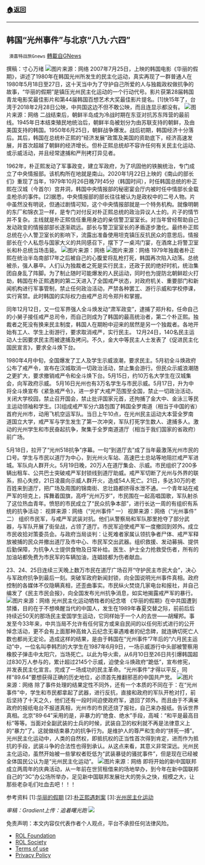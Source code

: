 ###  [:house:返回](README.md)
---


## 韩国“光州事件”与北京“八九·六四”
` 澳喜特战旅Gnews` [轉載自GNews](https://gnews.org/zh-hans/2661701/)

撰稿：寸心万绪
 ![](https://assets.gnews.org/wp-content/uploads/2022/06/插图换_1654344160.jpg)图片来源：网络 
2007年7月25日，上映的韩国电影《华丽的假期》，讲述了1980年在韩国光州所发生的民主化运动，真实再现了一群普通人在1980年5月18日至27日，这十天当中为了守护自己所爱的人与独裁政权做抗争的故事，“华丽的假期”是镇压光州民主化运动的一个行动代号。影片获第28届韩国青龙电影奖最佳影片和第44届韩国百想艺术大奖最佳影片提名。[1]快15年了，台湾于2018年2月28日公映，中共国这边不但不敢公映，而且连显示都没有。
 ![](https://assets.gnews.org/wp-content/uploads/2022/06/image_1654343578.png)图片来源：网络 
二战结束后，朝鲜半岛成为冷战时期在东亚对抗苏东阵营的最前线。1945年日本结束殖民地统治后，朝鲜半岛被划分为由苏联支持的朝鲜，及由美国支持的韩国。1950年6月25日，朝鲜战争爆发。战后初期，韩国经济十分落后。其后，韩国在总统朴正熙的“经济发展”政策及美国的资助底下，经济高速发展，并首次超越了朝鲜的经济增长。但朴正熙总统却不容许任何有关民主化运动、或示威活动，并且经常逮捕和严刑拷打异见者。
 
1962年，朴正熙发动了军事政变，建立军政府，为了巩固他的铁腕统治，专门成立了中央情报部。该机构所在地就是南山。2020年1月22日上映的《南山的部长们》重现了当年，1979年10月26日晚7时45分（韩国时间），时任韩国总统的朴正熙在汉城（今首尔）宫井洞，韩国中央情报部的秘密宴会厅内被时任中情部长金载圭枪杀的事件。[2]据悉，中央情报部的部长往往被认为是政权中的二号人物。片中虽然没有明说，但通过剧情可知，这个中央情报部就是一个特务机构。就像明朝的东厂和锦衣卫一样，是专门对付反对朴正熙总统的政治异议人士的。片子的情节并不复杂。主线就是朴正熙信任重用身边的亲信警卫室室长。对当年曾经帮助自己发动政变的情报部部长逐渐疏远。部长与警卫室室长的矛盾逐步激化。最终朴正熙总统在小人警卫室长的影响下，流露出准备使用坦克镇压反抗民众的意思后。情报部长在个人私怨与国家大义的共同感召下，摆下了一桌鸿门宴，在酒席上将警卫室长和朴总统当场击毙。
 ![](https://assets.gnews.org/wp-content/uploads/2022/06/image_1654343625.png)图片来源：网络 ![](https://assets.gnews.org/wp-content/uploads/2022/06/image_1654343654.png)图片来源：网络 
1979年独裁者朴正熙在统治半岛南部17年之后被自己的心腹爱将乱枪打死，韩国再次陷入动荡。总统被杀，强人暴卒。人们认为独裁者之死是实行民主，还政于民的绝好时机，统治集团自身乱了阵脚。为了制止随时可能爆发的人民运动，同时也为提防北朝鲜趁火打劫，韩国在朴正熙遇刺的第二天进入了全国戒严状态，对政府机关、重要部门和新闻机构进行军事管制，禁止任何政治活动，严禁各种罢工、游行示威和学校停课，实行宵禁。此时韩国的实际权力由戒严总司令郑升和掌握。
 
同年12月12日，又一位军界强人全斗焕发动“肃军政变”，逮捕了郑升和，任命自己的小舅子接任戒严总司令，而自己则成为了韩国的最高统治者，第二个朴正熙。独裁者之死没有换来民主制度，韩国人在期盼中迎来的居然是另一个独裁者。各地开始有工人、学生上街游行，要求取消戒严，实行民主。 12月24日，140名民主运动人士因要求民主而被逮捕及拷问。不久，金大中等民主人士发表了《促进民主化国民宣言》，要求全斗焕下台。
 
1980年4月中旬，全国爆发了工人及学生示威浪潮，要求民主。5月初全斗焕政府公布了戒严令，宣布在汉城取消一切政治活动，禁止集会游行。但民众示威浪潮随之更扩大，要求撤销戒严令和全斗焕下台。5月15日，约10万名大学生在汉城集会，向军政府示威。 5月16日光州也有3万名学生与市民示威。5月17日，升为中将全斗焕宣布《紧急戒严令》，进一步扩大戒严范围至全国，禁止一切政治活动，关闭大学校园，禁止召开国会，禁止批评国家元首，还拘捕了金大中、金泳三等民主运动领袖和学生。[3]组成戒严军分六路包围了韩国全罗南道（相当于中国的省）首府光州市，动用飞机空运军队。当日上午10点，在光州民主运动大本营全罗南道国立大学，戒严军与学生发生了第一次冲突，军队打死学生数人、逮捕多人。激动的光州学生和市民奋起抗争，聚集于全罗南道道厅（相当于我们国家的省政府）前广场。
 
5月18日，拉开了“光州518抗争”序幕。一句“到道厅去”成了当年最激荡光州市民的口号。学生与市民以道厅为中心，到光州火车站、高速巴士总站等地阻拦戒严军进城。军队向人群开火。5月19日晚，20万人在道厅集会、示威。市民组织了200多辆出租车、公共巴士突破戒严军封锁线到道厅助威。戒严军切断了光州与外界的联系，担心失控，21日凌晨向示威人群开火，造成54人死亡。21日，多达30万的老百姓来到道厅，把广场及周围的锦南街、忠壮路都挤得水泄不通。一个青年站在戒严军的坦克上，挥舞着国旗，高呼“光州万岁”，市民围在一起高唱国歌，军队射杀了这位热血青年。愤怒的市民成立了“民众抗争本部”，进行长达一周的有组织有系统的抗争活动：
 视屏来源：网络（“光州事件” 一） 视屏来源：网络（“光州事件” 二） 
组织市民军，与戒严军武装对抗。他们从警察局和军队那里抢夺了部分武器，与军队开展了街垒战，占领了道厅。市民军迫使戒严军一度撤回到郊外。成立市民收拾对策委员会。与政府当局谈判：让死难者家属认领抗争者尸体、戒严军释放被捕的民众并撤出道厅及市中心、市民军交出武器。组织救援、发动募捐、提供后勤保障，为抗争人士提供食物及日常补给。医生、护士全力抢救受伤者，所有的加油站都免费为市民军的车辆加油，连娼妓都为伤者献血。
 
23、24、25日连续三天晚上数万市民在道厅广场召开“守护民主市民大会”，决心与军政府抗争到最后一刻。突破军政府新闻封锁，向全国说明光州事件真相。政府控制的各媒体不仅隐瞒真相，还歪曲事实。市民纵火焚烧几家电台和报社，并自己编发了《民主市民会报》，向全国发布光州抗争消息，如实地揭露戒严军的暴行。
 ![](https://assets.gnews.org/wp-content/uploads/2022/06/image_1654343689.png)图片来源：网络 光州民主化运动牺牲者的纪念塔 
《华丽的假期》在中共国遭到禁播，目的在于不想唤醒当代的中国人，发生在1989年春夏交替之际，前前后后持续近50天的那场民主爱国学生运动，它同样始于一个人的去世——胡耀邦。事发至今33年来，中共当局不允许有任何官方或来自民间的以任何形式进行的公开悼念活动，更不会有上面那种高耸入云纪念无辜遇难者的纪念碑，就连确切死亡人数也都尚无定论。造成这样的结果，是由于韩国在“光州事件”7年后的“六月民主运动”中，一位名叫李韩烈的大学生在1987年6月9日，一场示威游行中头部被警察用橡胶子弹击中太阳穴，当场死亡。以此为导火索，从6月10日至26日共引爆韩国超过830万人参与的，累计超过2145个示威，迫使全斗焕政府“跪低”，宣布修宪，并发表民主化宣言。完成了一场成功的民主革命。“光州事件”才得以平反，同样“89.64”要想获得正确的历史地位，必须首先推翻邪恶的中国共产党。
 ![](https://assets.gnews.org/wp-content/uploads/2022/06/image_1654343722.png)图片来源：网络 
除了事件处理的结果定性不同外，还有一个本质的不同在于：在“光州事件”中，学生和市民都拿起了武器，进行反抗，直接和政府的军队开枪对打，前后坚持了十天之久，他们还有一段时间迫使政府军，退回了郊外。而且由于不满亲政府的报纸电台不报道真相，光州市的市民还烧了报社，自己来办报纸。告诉世界真相。北京“89·64”采用的是，非暴力的“绝食、绝水”手段，高喊：“和平是最高目标”等等。当面对全副武装的士兵的时候，武装自卫的权利就不再是法律意义上的“暴力”了。这就做结束暴力的抗争行为。是维护人的尊严和生命的“拼死一搏”。光州民主化运动中，人类的自然权，即抵抗权的正当性首次得到肯定，进而作为抵抗的手段，武装斗争的合法性也得到承认。从这点来看，其意义非常深远。光州民主化运动，虽然开始被一些掌权者贬低为“武装暴徒的骚扰事件”，但是现在已经被全体国民公认为是“光州民主化运动”。
 ![](https://assets.gnews.org/wp-content/uploads/2022/06/image_1654343764.png)图片来源：网络 
即将开始的新中国联邦成立两周年的庆典活动，从一年前在世贸租借来的场地举办，到今年在新中国联邦自己的“3C”办公场所举办，足见新中国联邦发展壮大的势头之快，规模之大，让那些老杂毛们吐血去吧！！！
 
参考资料
[1]:[华丽的假期](https://baike.baidu.com/item/%25e5%258d%258e%25e4%25b8%25bd%25e7%259a%2584%25e4%25bc%2591%25e5%2581%2587/6035377)
[2]:[朴正熙遇刺案](https://zh.m.wikipedia.org/zh-tw/%25e6%259c%25b4%25e6%25ad%25a3%25e7%2586%2599%25e9%2581%2587%25e5%2588%25ba%25e6%25a1%2588)
[3]:[光州民主化运动](https://zh.m.wikipedia.org/zh-tw/%25e5%2585%2589%25e5%25b7%259e%25e6%25b0%2591%25e4%25b8%25bb%25e5%258c%2596%25e9%2581%258b%25e5%258b%2595)
 
*审稿：Gradient上传：追着曙光跑*
 ![](https://assets.gnews.org/wp-content/uploads/2022/06/TA1_1654082682.jpg) 

免责声明：本文内容仅代表作者个人观点，平台不承担任何法律风险。
  
- [ROL Foundation](https://rolfoundation.org/)
- [ROL Society](https://rolsociety.org/)
- [Terms of use](https://gnews.org/terms-of-use-3/)
- [Privacy Policy](https://gnews.org/privacy-policy/)
